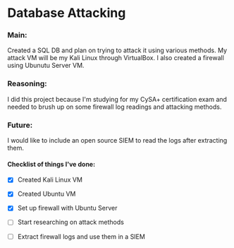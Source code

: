 # Database Attacking

### Main:
Created a SQL DB and plan on trying to attack it using various methods. My attack VM will be my Kali Linux through VirtualBox. I also created a firewall using Ubunutu Server VM.

### Reasoning:
I did this project because I'm studying for my CySA+ certification exam and needed to brush up on some firewall log readings and attacking methods.


### Future:
I would like to include an open source SIEM to read the logs after extracting them.


#### Checklist of things I've done:

- [x] Created Kali Linux VM
- [x] Created Ubuntu VM
- [x] Set up firewall with Ubuntu Server
- [ ] Start researching on attack methods
- [ ] Extract firewall logs and use them in a SIEM


